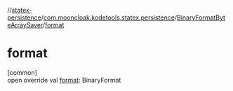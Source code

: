 //[statex-persistence](../../../index.md)/[com.mooncloak.kodetools.statex.persistence](../index.md)/[BinaryFormatByteArraySaver](index.md)/[format](format.md)

# format

[common]\
open override val [format](format.md): BinaryFormat
